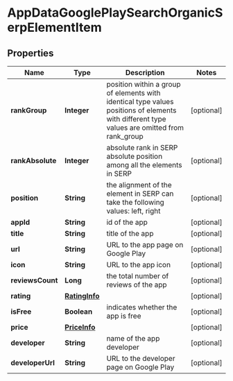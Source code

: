 

# AppDataGooglePlaySearchOrganicSerpElementItem


## Properties

| Name | Type | Description | Notes |
|------------ | ------------- | ------------- | -------------|
|**rankGroup** | **Integer** | position within a group of elements with identical type values positions of elements with different type values are omitted from rank_group |  [optional] |
|**rankAbsolute** | **Integer** | absolute rank in SERP absolute position among all the elements in SERP |  [optional] |
|**position** | **String** | the alignment of the element in SERP can take the following values: left, right |  [optional] |
|**appId** | **String** | id of the app |  [optional] |
|**title** | **String** | title of the app |  [optional] |
|**url** | **String** | URL to the app page on Google Play |  [optional] |
|**icon** | **String** | URL to the app icon |  [optional] |
|**reviewsCount** | **Long** | the total number of reviews of the app |  [optional] |
|**rating** | [**RatingInfo**](RatingInfo.md) |  |  [optional] |
|**isFree** | **Boolean** | indicates whether the app is free |  [optional] |
|**price** | [**PriceInfo**](PriceInfo.md) |  |  [optional] |
|**developer** | **String** | name of the app developer |  [optional] |
|**developerUrl** | **String** | URL to the developer page on Google Play |  [optional] |



